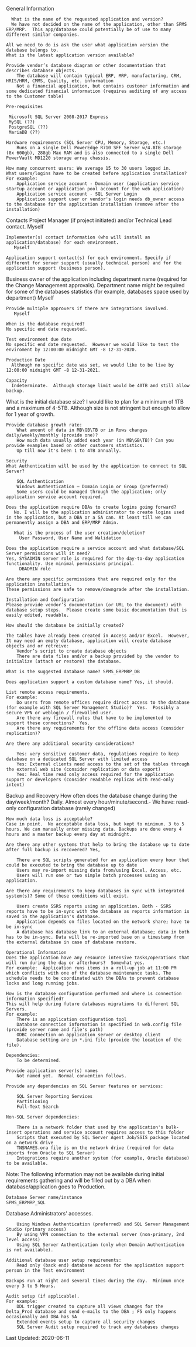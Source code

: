     
General Information

      What is the name of the requested application and version?
      We have not decided on the name of the application, other than SPMS ERP/MRP.  This app/database could potentially be of use to many different similar companies.
      
    All we need to do is ask the user what application version the database belongs to.
    What is the latest application version available?
    
    Provide vendor’s database diagram or other documentation that describes database objects.
        The database will contain typical ERP, MRP, manufacturing, CRM, HRIS/HRM, CMMS, Quality, etc. information
        Not a financial application, but contains customer information and some dedicated financial information (requires auditing of any access to the Customer table)
    
    Pre-requisites
   
     Microsoft SQL Server 2008-2017 Express 
     MySQL (??)
     PostgreSQL (??)
     MariaDB (??)
  
    Hardware requirements (SQL Server CPU, Memory, Storage, etc.)
        Runs on a single Dell PowerEdge R710 SFF Server w/4.8TB storage (8x 600gb), 288gb Max RAM and is also connected to a single Dell PowerVault MD1220 storage array chassis.
        
    How many concurrent users: We average 15 to 30 users logged in.
    What users/logins have to be created before application installation?
    For example:
        Application service account - Domain user (application service startup account or application pool account for the web application)
        Application service account - SQL Server Login
        Application support user or vendor's login needs db_owner access to the database for the application installation (remove after the installation)
        
Contacts
    Project Manager (if project initiated) and/or Technical Lead contact.
       Myself
    
    Implementer(s) contact information (who will install an application/database) for each environment.
       Myself
    
    Application support contact(s) for each environment. Specify if different for server support (usually technical person) and for the application support (business person).
   
   Business owner of the application including department name (required for the Change Management approvals). Department name might be required for some of the databases statistics (for example, databases space used by department)
       Myself
    
    Provide multiple approvers if there are integrations involved.
       Myself
    
    When is the database required?
    No specific end date requested.
    
    Test environment due date
    No specific end date requested.  However we would like to test the enviroment by 12:00:00 midnight GMT -8 12-31-2020.
    
    Production Date 
      Although no specific date was set, we would like to be live by 12:00:00 midnight GMT -8 12-31-2021.
    
    Capacity
      Indeterminate.  Although storage limit would be 40TB and still allow backup.
      
   What is the initial database size?
    I would like to plan for a minimum of 1TB and a maximum of 4-5TB.  Although size is not stringent but enough to allow for 1 year of growth.
    
    Provide database growth rate:
        What amount of data in MB\GB\TB or in Rows changes daily/weekly/monthly (provide one)? 
        How much data usually added each year (in MB\GB\TB)? Can you provide examples based on other customers statistics.
        Up till now it's been 1 to 4TB annually.
    
    Security
    What Authentication will be used by the application to connect to SQL Server?
   
        SQL Authentication
        Windows Authentication – Domain Login or Group (preferred)
        Some users could be managed through the application; only application service account required.
        
    Does the application require DBAs to create logins going forward? 
       No. I will be the application administrator to create logins used in the application, but a DBA or a SA can. At least till we can permanently assign a DBA and ERP/MRP Admin.
       
       What is the process of the user creation/deletion?
         User Password, User Name and Walidation
         
    Does the application require a service account and what database/SQL Server permissions will it need? 
    Yes, SYSADMIN server role is required for the day-to-day application functionality. Use minimal permissions principal.
         DBADMIN role
    
    Are there any specific permissions that are required only for the application installation.
    These permissions are safe to remove/downgrade after the installation.
    
    Installation and Configuration
    Please provide vendor’s documentation (or URL to the document) with database setup steps.  Please create some basic documentation that is easily edited, readable.
    
    How should the database be initially created?
    
    The tables have already been created in Access and/or Excel.  However, It may need an empty database, application will create database objects and or retreive:
        Vendor’s script to create database objects
        There are data files and/or a backup provided by the vendor to initialize (attach or restore) the database.
    
    What is the suggested database name? SPMS_ERPMRP_DB
    
    Does application support a custom database name? Yes, it should.
    
    List remote access requirements.
    For example:
        Do users from remote offices require direct access to the database (for example with SQL Server Management Studio)?  Yes.  Possibly a secure VPN or weblogin / firewalled user.
        Are there any firewall rules that have to be implemented to support these connections?  Yes.
        Are there any requirements for the offline data access (consider replication)?
        
    Are there any additional security considerations?
    
        Yes: very sensitive customer data, regulations require to keep database on a dedicated SQL Server with limited access
        Yes: External clients need access to the set of the tables through the external web site (consider replication or data export)
        Yes: Real time read only access required for the application support or developers (consider readable replicas with read-only intent)
   
   Backup and Recovery
    How often does the database change during the day/week/month?  Daily.  Almost every hour/minute/second.-
    We have:
        read-only
        configuration database (rarely changed)
        
    How much data loss is acceptable? 
    Case in point.  No acceptable data loss, but kept to minimum. 3 to 5 hours. We can manually enter missing data. Backups are done every 4 hours and a master backup every day at midnight.
    
    Are there any other systems that help to bring the database up to date after full backup is recovered? Yes,
 
        There are SQL scripts generated for an application every hour that could be executed to bring the database up to date
        Users may re-import missing data from/using Excel, Access, etc.
        Users will run one or two simple batch processes using an application.  
        
    Are there any requirements to keep databases in sync with integrated system(s)? Some of these conditions will exist.
    
        Users create SSRS reports using an application. Both - SSRS reports have to be in-sync with the database as reports information is saved in the application's database.
        Application depends on files located on the network share; have to be in-sync
        A database has database link to an external database; data in both has to be in-sync. Data will be re-imported base on a timestamp from the external database in case of database restore.
    
    Operational Information
    Does the application have any resource intensive tasks/operations that will run during the day or afterhours?  Somewhat yes. 
    For example:  Application runs items in a roll-up job at 11:00 PM which conflicts with one of the database maintenance tasks. The schedule needs to be coordinated with the DBAs to prevent database locks and long running jobs.
    
    How is the database configuration performed and where is connection information specified?
    This will help during future databases migrations to different SQL Servers.
    For example:
        There is an application configuration tool
        Database connection information is specified in web.config file (provide server name and file's path)
        ODBC connection on application server or desktop client
        Database setting are in *.ini file (provide the location of the file).
    
    Dependencies:
        To be determined.
        
    Provide application server(s) names
        Not named yet.  Normal convention follows.
    
    Provide any dependencies on SQL Server features or services:
  
        SQL Server Reporting Services
        Partitioning
        Full-Text Search
        
    Non-SQL Server dependencies:
    
        There is a network folder that used by the application's bulk-insert operations and service account requires access to this folder
        Scripts that executed by SQL Server Agent Job/SSIS package located on a network drive
        TNSNAMES.ora file is on the network drive (required for data imports from Oracle to SQL Server)
        Integrations require another system (for example, Oracle database) to be available.

Note: The following information may not be available during initial requirements gathering and will be filled out by a DBA when database/application goes to Production.

    Database Server name/instance
    SPMS_ERPMRP_SQL
 
 Database Administrators' accesses.
    
        Using Windows Authentication (preferred) and SQL Server Management Studio (primary access)
        By using VPN connection to the external server (non-primary, 2nd level access)
        Using SQL Server Authentication (only when Domain Authentication is not available).
        
    Additional database user setup requirements:
        Read only (back end) database access for the application support person in the Test environment
        
    Backups run at night and several times during the day.  Minimum once every 3 to 5 Hours.
        
    Audit setup (if applicable).
    For example:
        DDL trigger created to capture all views changes for the Delta_Prod database and send e-mails to the DBA ; F5 only happens occasionally and DBA has SA
        Extended events setup to capture all security changes
        SQL Server Audit setup required to track any databases changes


Last Updated: 2020-06-11
